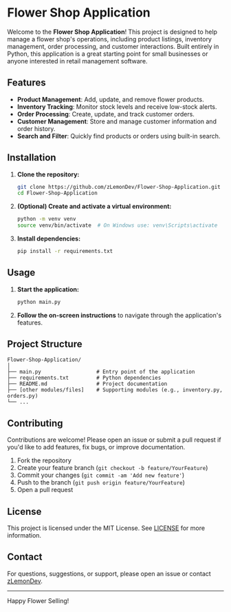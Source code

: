 # Flower Shop Application

Welcome to the **Flower Shop Application**! This project is designed to help manage a flower shop's operations, including product listings, inventory management, order processing, and customer interactions. Built entirely in Python, this application is a great starting point for small businesses or anyone interested in retail management software.

## Features

- **Product Management**: Add, update, and remove flower products.
- **Inventory Tracking**: Monitor stock levels and receive low-stock alerts.
- **Order Processing**: Create, update, and track customer orders.
- **Customer Management**: Store and manage customer information and order history.
- **Search and Filter**: Quickly find products or orders using built-in search.

## Installation

1. **Clone the repository:**
   ```bash
   git clone https://github.com/zLemonDev/Flower-Shop-Application.git
   cd Flower-Shop-Application
   ```

2. **(Optional) Create and activate a virtual environment:**
   ```bash
   python -m venv venv
   source venv/bin/activate  # On Windows use: venv\Scripts\activate
   ```

3. **Install dependencies:**
   ```bash
   pip install -r requirements.txt
   ```

## Usage

1. **Start the application:**
   ```bash
   python main.py
   ```
2. **Follow the on-screen instructions** to navigate through the application's features.

## Project Structure

```
Flower-Shop-Application/
│
├── main.py                  # Entry point of the application
├── requirements.txt         # Python dependencies
├── README.md                # Project documentation
├── [other modules/files]    # Supporting modules (e.g., inventory.py, orders.py)
└── ...
```

## Contributing

Contributions are welcome! Please open an issue or submit a pull request if you'd like to add features, fix bugs, or improve documentation.

1. Fork the repository
2. Create your feature branch (`git checkout -b feature/YourFeature`)
3. Commit your changes (`git commit -am 'Add new feature'`)
4. Push to the branch (`git push origin feature/YourFeature`)
5. Open a pull request

## License

This project is licensed under the MIT License. See [LICENSE](LICENSE) for more information.

## Contact

For questions, suggestions, or support, please open an issue or contact [zLemonDev](https://github.com/zLemonDev).

---

Happy Flower Selling!
